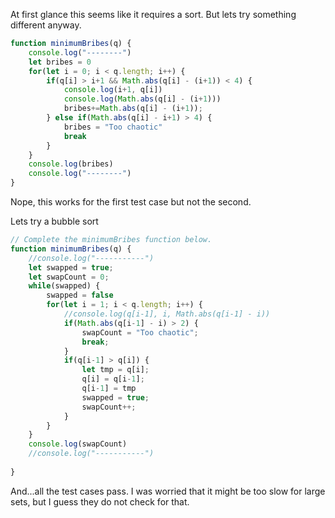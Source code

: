 At first glance this seems like it requires a sort. But lets try something different anyway.


```js
function minimumBribes(q) {
    console.log("--------")
    let bribes = 0
    for(let i = 0; i < q.length; i++) {
        if(q[i] > i+1 && Math.abs(q[i] - (i+1)) < 4) {
            console.log(i+1, q[i])
            console.log(Math.abs(q[i] - (i+1)))
            bribes+=Math.abs(q[i] - (i+1));
        } else if(Math.abs(q[i] - i+1) > 4) {
            bribes = "Too chaotic"
            break
        }
    }
    console.log(bribes)
    console.log("--------")
}
```

Nope, this works for the first test case but not the second. 

Lets try a bubble sort

```js
// Complete the minimumBribes function below.
function minimumBribes(q) {
    //console.log("-----------")
    let swapped = true;
    let swapCount = 0;
    while(swapped) {
        swapped = false
        for(let i = 1; i < q.length; i++) {
            //console.log(q[i-1], i, Math.abs(q[i-1] - i))
            if(Math.abs(q[i-1] - i) > 2) {
                swapCount = "Too chaotic";
                break;
            }
            if(q[i-1] > q[i]) {
                let tmp = q[i];
                q[i] = q[i-1];
                q[i-1] = tmp
                swapped = true;
                swapCount++;
            }
        }
    }
    console.log(swapCount)
    //console.log("-----------")
    
}
```

And...all the test cases pass. I was worried that it might be too slow for large sets, but I guess they do not check for that.
